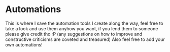 # Automations
This is where I save the automation tools I create along the way, feel free to take a look and use them anyhow you want, if you lend them to someone please give credit tho :P (any suggestions on how to improve and constructive criticisms are coveted and treasured)
Also feel free to add your own automations!
